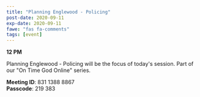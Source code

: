 ```yaml
---
title: "Planning Englewood - Policing"
post-date: 2020-09-11
exp-date: 2020-09-11
fawe: "fas fa-comments"
tags: [event]
---
```

**12 PM**

Planning Englewood - Policing will be the focus of today's session. Part of our "On Time God Online" series.

<p class="text-danger"><b>Meeting ID</b>: 831 1388 8867
<br>
<b>Passcode</b>: 219 383
</p>